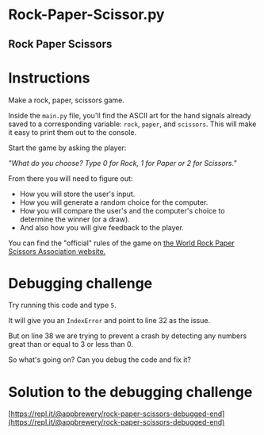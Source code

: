 # Rock-Paper-Scissor.py
## Rock Paper Scissors

# Instructions

Make a rock, paper, scissors game. 

Inside the `main.py` file, you'll find the ASCII art for the hand signals already saved to a corresponding variable: `rock`, `paper`, and `scissors`. This will make it easy to print them out to the console. 

Start the game by asking the player:

*"What do you choose? Type 0 for Rock, 1 for Paper or 2 for Scissors."*

From there you will need to figure out: 
* How you will store the user's input.
* How you will generate a random choice for the computer.
* How you will compare the user's and the computer's choice to determine the winner (or a draw).
* And also how you will give feedback to the player. 

You can find the "official" rules of the game on [the World Rock Paper Scissors Association website.](https://wrpsa.com/the-official-rules-of-rock-paper-scissors/)

# Debugging challenge

Try running this code and type `5`.

It will give you an `IndexError` and point to line 32 as the issue. 

But on line 38 we are trying to prevent a crash by detecting any numbers great than or equal to 3 or less than 0.

So what's going on? Can you debug the code and fix it?

# Solution to the debugging challenge
[https://repl.it/@appbrewery/rock-paper-scissors-debugged-end](https://repl.it/@appbrewery/rock-paper-scissors-debugged-end)
